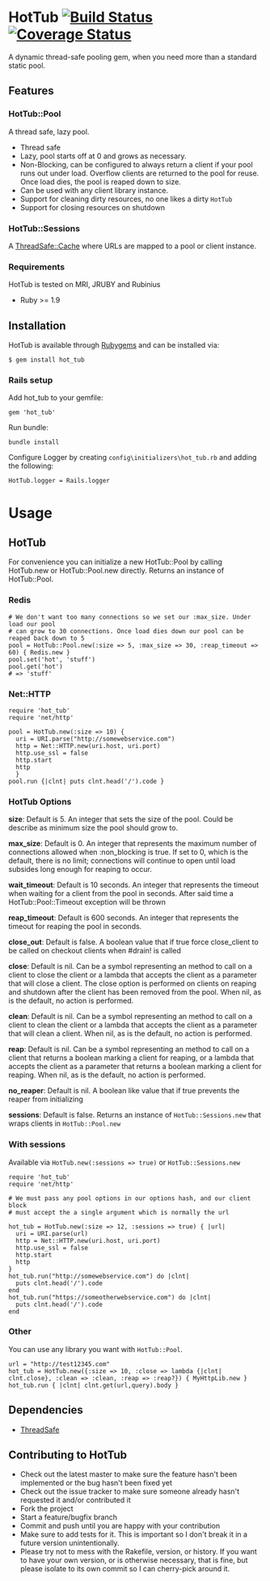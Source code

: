 # HotTub [![Build Status](https://travis-ci.org/JoshMcKin/hot_tub.png?branch=master)](https://travis-ci.org/JoshMcKin/hot_tub) [![Coverage Status](https://coveralls.io/repos/JoshMcKin/hot_tub/badge.png?branch=master)](https://coveralls.io/r/JoshMcKin/hot_tub)

A dynamic thread-safe pooling gem, when you need more than a standard static pool.

## Features

### HotTub::Pool
A thread safe, lazy pool.

* Thread safe
* Lazy, pool starts off at 0 and grows as necessary.
* Non-Blocking, can be configured to always return a client if your pool runs out under load. Overflow clients are returned to the pool for reuse. Once load dies, the pool is reaped down to size.
* Can be used with any client library instance.
* Support for cleaning dirty resources, no one likes a dirty `HotTub`
* Support for closing resources on shutdown

### HotTub::Sessions
A [ThreadSafe::Cache](https://github.com/headius/thread_safe) where URLs are mapped to a pool or client instance.

### Requirements
HotTub is tested on MRI, JRUBY and Rubinius
* Ruby >= 1.9

## Installation

HotTub is available through [Rubygems](https://rubygems.org/gems/hot_tub) and can be installed via:

    $ gem install hot_tub

### Rails setup

Add hot_tub to your gemfile:
    
    gem 'hot_tub'

Run bundle:
    
    bundle install

Configure Logger by creating `config\initializers\hot_tub.rb` and adding the following:
    
    HotTub.logger = Rails.logger

# Usage 

## HotTub
For convenience you can initialize a new HotTub::Pool by calling HotTub.new or HotTub::Pool.new directly.
Returns an instance of HotTub::Pool.

### Redis
    # We don't want too many connections so we set our :max_size. Under load our pool
    # can grow to 30 connections. Once load dies down our pool can be reaped back down to 5
    pool = HotTub::Pool.new(:size => 5, :max_size => 30, :reap_timeout => 60) { Redis.new }
    pool.set('hot', 'stuff')
    pool.get('hot')
    # => 'stuff'

### Net::HTTP

    require 'hot_tub'
    require 'net/http'

    pool = HotTub.new(:size => 10) { 
      uri = URI.parse("http://somewebservice.com")
      http = Net::HTTP.new(uri.host, uri.port)
      http.use_ssl = false
      http.start
      http
      }
    pool.run {|clnt| puts clnt.head('/').code }

### HotTub Options    
**size**: Default is 5. An integer that sets the size of the pool. Could be describe as minimum size the pool should grow to.

**max_size**: Default is 0. An integer that represents the maximum number of connections allowed when :non_blocking is true. If set to 0, which is the default, there is no limit; connections will continue to open until load subsides long enough for reaping to occur.

**wait_timeout**: Default is 10 seconds. An integer that represents the timeout when waiting for a client from the pool in seconds. After said time a HotTub::Pool::Timeout exception will be thrown

**reap_timeout**: Default is 600 seconds. An integer that represents the timeout for reaping the pool in seconds.

**close_out**: Default is false. A boolean value that if true force close_client to be called on checkout clients when #drain! is called

**close**: Default is nil. Can be a symbol representing an method to call on a client to close the client or a lambda that accepts the client as a parameter that will close a client. The close option is performed on clients on reaping and shutdown after the client has been removed from the pool.  When nil, as is the default, no action is performed.

**clean**: Default is nil. Can be a symbol representing an method to call on a client to clean the client or a lambda that accepts the client as a parameter that will clean a client. When nil, as is the default, no action is performed.

**reap**: Default is nil. Can be a symbol representing an method to call on a client that returns a boolean marking a client for reaping, or a lambda that accepts the client as a parameter that returns a boolean  marking a client for reaping. When nil, as is the default, no action is performed.

**no_reaper**: Default is nil. A boolean like value that if true prevents the reaper from initializing

**sessions**: Default is false. Returns an instance of `HotTub::Sessions.new` that wraps clients in `HotTub::Pool.new`

### With sessions
Available via `HotTub.new(:sessions => true)` or `HotTub::Sessions.new`

    require 'hot_tub'
    require 'net/http'

    # We must pass any pool options in our options hash, and our client block 
    # must accept the a single argument which is normally the url

    hot_tub = HotTub.new(:size => 12, :sessions => true) { |url| 
      uri = URI.parse(url)
      http = Net::HTTP.new(uri.host, uri.port)
      http.use_ssl = false
      http.start
      http 
    }
    hot_tub.run("http://somewebservice.com") do |clnt|    
      puts clnt.head('/').code
    end
    hot_tub.run("https://someotherwebservice.com") do |clnt|    
      puts clnt.head('/').code
    end

### Other
You can use any library you want with `HotTub::Pool`.

    url = "http://test12345.com"
    hot_tub = HotTub.new({:size => 10, :close => lambda {|clnt| clnt.close}, :clean => :clean, :reap => :reap?}) { MyHttpLib.new }
    hot_tub.run { |clnt| clnt.get(url,query).body }

## Dependencies

* [ThreadSafe](https://github.com/headius/thread_safe)

## Contributing to HotTub
 
* Check out the latest master to make sure the feature hasn't been implemented or the bug hasn't been fixed yet
* Check out the issue tracker to make sure someone already hasn't requested it and/or contributed it
* Fork the project
* Start a feature/bugfix branch
* Commit and push until you are happy with your contribution
* Make sure to add tests for it. This is important so I don't break it in a future version unintentionally.
* Please try not to mess with the Rakefile, version, or history. If you want to have your own version, or is otherwise necessary, that is fine, but please isolate to its own commit so I can cherry-pick around it.